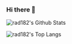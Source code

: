 ### Hi there 👋

![rad182's Github Stats](https://github-readme-stats.vercel.app/api?username=rad182&count_private=true&show_icons=true&theme=nightowl&include_all_commits=true&hide=stars)


![rad182's Top Langs](https://github-readme-stats.vercel.app/api/top-langs/?username=rad182&layout=compact&theme=nightowl)



<!--
**rad182/rad182** is a ✨ _special_ ✨ repository because its `README.md` (this file) appears on your GitHub profile.

Here are some ideas to get you started:

- 🔭 I’m currently working on ...
- 🌱 I’m currently learning ...
- 👯 I’m looking to collaborate on ...
- 🤔 I’m looking for help with ...
- 💬 Ask me about ...
- 📫 How to reach me: ...
- 😄 Pronouns: ...
- ⚡ Fun fact: ...
-->
